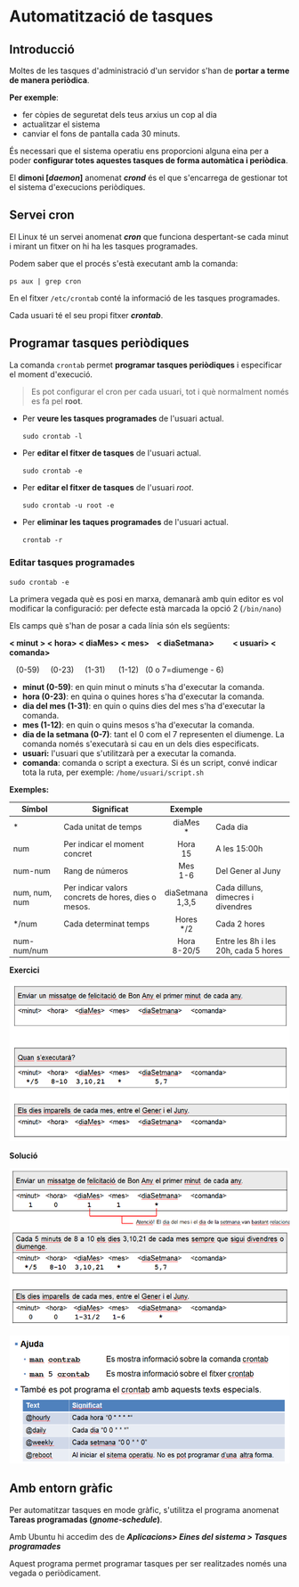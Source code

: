 # Automatització de tasques

## Introducció

Moltes de les tasques d'administració d'un servidor s'han de **portar a terme de manera periòdica**.

**Per exemple**: 
  * fer còpies de seguretat dels teus arxius un cop al dia
  * actualitzar el sistema
  * canviar el fons de pantalla cada 30 minuts.

És necessari que el sistema operatiu ens proporcioni alguna eina per a poder **configurar totes aquestes tasques de forma automàtica i periòdica**.

El **dimoni [_daemon_]** anomenat **_crond_** és el que s'encarrega de gestionar tot el sistema d'execucions periòdiques.

## Servei cron

El Linux té un servei anomenat **_cron_** que funciona despertant-se cada minut i mirant un fitxer on hi ha les tasques programades.

Podem saber que el procés s'està executant amb la comanda: 

`ps aux | grep cron`

En el fitxer `/etc/crontab` conté la informació de les tasques programades.

Cada usuari té el seu propi fitxer **_crontab_**.

## Programar tasques periòdiques

La comanda `crontab` permet **programar tasques periòdiques** i especificar el moment d'execució.

> Es pot configurar el cron per cada usuari, tot i què normalment només es fa pel **root**.

* Per **veure les tasques programades** de l'usuari actual.

  `sudo crontab -l`

* Per **editar el fitxer de tasques** de l'usuari actual.

  `sudo crontab -e`
  
* Per **editar el fitxer de tasques** de l'usuari _root_.

  `sudo crontab -u root -e`

* Per **eliminar les taques programades** de l'usuari actual.

  `crontab -r`
  
### Editar tasques programades

`sudo crontab -e`

La primera vegada què es posi en marxa, demanarà amb quin editor es vol modificar la configuració: per defecte està marcada la opció 2 (`/bin/nano`)

Els camps què s'han de posar a cada línia són els següents: 

**&lt; minut >  &lt; hora>  &lt; diaMes>  &lt; mes>  &nbsp;&nbsp;  &lt; diaSetmana>  &nbsp;&nbsp;&nbsp;&nbsp;&nbsp;&nbsp;&nbsp;&nbsp;  &lt; usuari>  &lt; comanda>**

&nbsp;&nbsp; (0-59) &nbsp;&nbsp;&nbsp; (0-23) &nbsp;&nbsp;&nbsp; (1-31)   &nbsp;&nbsp;&nbsp;&nbsp; (1-12) &nbsp;  (0 o 7=diumenge - 6)

* **minut (0-59)**: en quin minut o minuts s'ha d'executar la comanda.
* **hora (0-23)**: en quina o quines hores s'ha d'executar la comanda.
* **dia del mes (1-31)**: en quin o quins dies del mes s'ha d'executar la comanda.
* **mes (1-12)**: en quin o quins mesos s'ha d'executar la comanda.
* **dia de la setmana (0-7)**: tant el 0 com el 7 representen el diumenge. La comanda només s'executarà si cau en un dels dies especificats.
* **usuari:** l'usuari que s'utilitzarà per a executar la comanda.
* **comanda**: comanda o script a exectura. Si és un script, convé indicar tota la ruta, per exemple: `/home/usuari/script.sh`

**Exemples:**

| Símbol        | Significat                                          | Exemple          |                                      |
|---------------|-----------------------------------------------------|:----------------:|--------------------------------------|
| *             | Cada unitat de temps                                |     diaMes<br> *     | Cada dia                             |
| num           | Per indicar el moment concret                       |      Hora<br> 15     | A les 15:00h                         |
| num-num       | Rang de números                                     |      Mes<br> 1-6     | Del Gener al Juny                    |
| num, num, num | Per indicar valors concrets de hores, dies o mesos. | diaSetmana<br> 1,3,5 | Cada dilluns, dimecres i divendres   |
| */num         | Cada determinat temps                               |     Hores<br> */2    | Cada 2 hores                         |
| num-num/num   |                                                     |    Hora<br> 8-20/5   | Entre les 8h i les 20h, cada 5 hores |

**Exercici**

![](/assets/US-automatitzacio1.PNG)

**Solució**

![](/assets/US-automatitzacio2.PNG)

![](/assets/US-automatitzacio3.PNG)

## Amb entorn gràfic

Per automatitzar tasques en mode gràfic, s'utilitza el programa anomenat **Tareas programadas (_gnome-schedule_)**.

Amb Ubuntu hi accedim des de **_Aplicacions> Eines del sistema > Tasques programades_**

Aquest programa permet programar tasques per ser realitzades només una vegada o periòdicament.